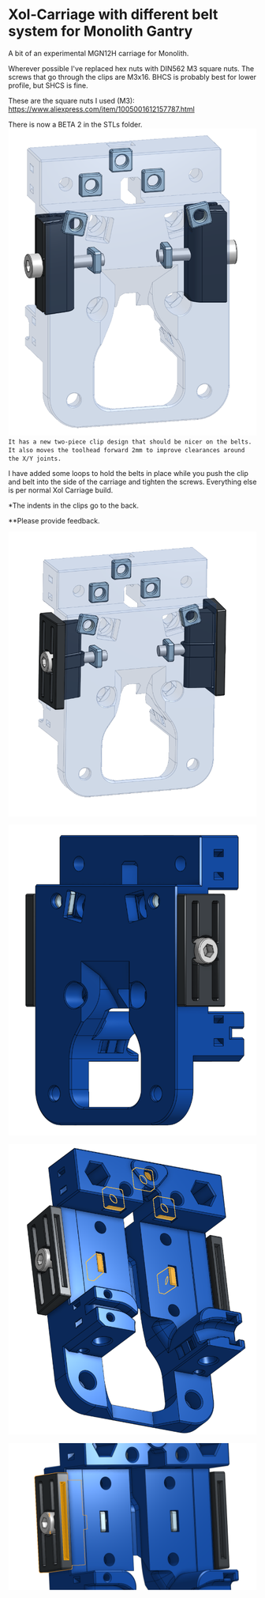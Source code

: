 # Xol-Carriage with different belt system for Monolith Gantry

A bit of an experimental MGN12H carriage for Monolith. 

Wherever possible I've replaced hex nuts with DIN562 M3 square nuts.
The screws that go through the clips are M3x16. BHCS is probably best for lower profile, but SHCS is fine. 

These are the square nuts I used (M3): https://www.aliexpress.com/item/1005001612157787.html


There is now a BETA 2 in the STLs folder.
![BETA2](image.png)
`It has a new two-piece clip design that should be nicer on the belts. It also moves the toolhead forward 2mm to improve clearances around the X/Y joints.`

I have added some loops to hold the belts in place while you push the clip and belt into the side of the carriage and tighten the screws. Everything else is per normal Xol Carriage build. 

*The indents in the clips go to the back. 

**Please provide feedback.

![alt text](Images/image1.png)

![alt text](Images/image2.png)

![alt text](Images/image3.png)

![alt text](Images/image4.png)

